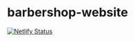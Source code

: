 # barbershop-website

[![Netlify Status](https://api.netlify.com/api/v1/badges/414e5c26-30bd-4064-ad37-0c03bb34bbc9/deploy-status)](https://app.netlify.com/sites/shekheina-website/deploys)
